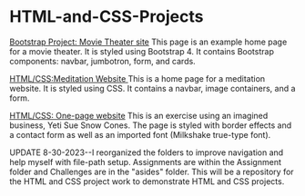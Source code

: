 # HTML-and-CSS-Projects
[Bootstrap Project: Movie Theater site](assignments/Bootstrap4_project/)
This page is an example home page for a movie theater. It is styled using Bootstrap 4. It contains Bootstrap components: navbar, jumbotron, form, and cards.

[HTML/CSS:Meditation Website ](Website_Project)
This is a home page for a meditation website. It is styled using CSS. It contains a navbar, image containers, and a form.

[HTML/CSS: One-page website](assignments/One-Page_Website)
This is an exercise using an imagined business, Yeti Sue Snow Cones. The page is styled with border effects and a contact form as well as an imported font (Milkshake true-type font).

UPDATE 8-30-2023--I reorganized the folders to improve navigation and help myself with file-path setup. Assignments are within the Assignment folder and Challenges are in the "asides" folder.
This will be a repository for the HTML and CSS project work to demonstrate HTML and CSS projects. 

